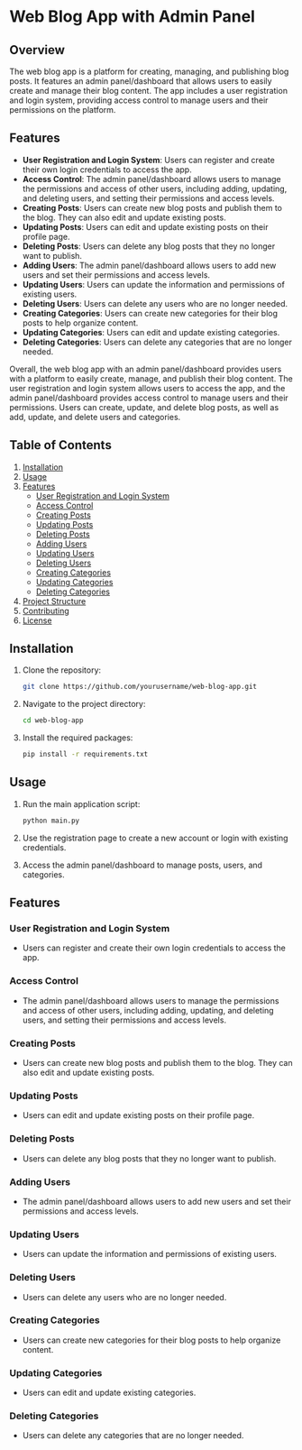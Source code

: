 # Web Blog App with Admin Panel

## Overview

The web blog app is a platform for creating, managing, and publishing blog posts. It features an admin panel/dashboard that allows users to easily create and manage their blog content. The app includes a user registration and login system, providing access control to manage users and their permissions on the platform.

## Features

- **User Registration and Login System**: Users can register and create their own login credentials to access the app.
- **Access Control**: The admin panel/dashboard allows users to manage the permissions and access of other users, including adding, updating, and deleting users, and setting their permissions and access levels.
- **Creating Posts**: Users can create new blog posts and publish them to the blog. They can also edit and update existing posts.
- **Updating Posts**: Users can edit and update existing posts on their profile page.
- **Deleting Posts**: Users can delete any blog posts that they no longer want to publish.
- **Adding Users**: The admin panel/dashboard allows users to add new users and set their permissions and access levels.
- **Updating Users**: Users can update the information and permissions of existing users.
- **Deleting Users**: Users can delete any users who are no longer needed.
- **Creating Categories**: Users can create new categories for their blog posts to help organize content.
- **Updating Categories**: Users can edit and update existing categories.
- **Deleting Categories**: Users can delete any categories that are no longer needed.

Overall, the web blog app with an admin panel/dashboard provides users with a platform to easily create, manage, and publish their blog content. The user registration and login system allows users to access the app, and the admin panel/dashboard provides access control to manage users and their permissions. Users can create, update, and delete blog posts, as well as add, update, and delete users and categories.

## Table of Contents

1. [Installation](#installation)
2. [Usage](#usage)
3. [Features](#features)
    - [User Registration and Login System](#user-registration-and-login-system)
    - [Access Control](#access-control)
    - [Creating Posts](#creating-posts)
    - [Updating Posts](#updating-posts)
    - [Deleting Posts](#deleting-posts)
    - [Adding Users](#adding-users)
    - [Updating Users](#updating-users)
    - [Deleting Users](#deleting-users)
    - [Creating Categories](#creating-categories)
    - [Updating Categories](#updating-categories)
    - [Deleting Categories](#deleting-categories)
4. [Project Structure](#project-structure)
5. [Contributing](#contributing)
6. [License](#license)

## Installation

1. Clone the repository:
    ```bash
    git clone https://github.com/yourusername/web-blog-app.git
    ```
2. Navigate to the project directory:
    ```bash
    cd web-blog-app
    ```
3. Install the required packages:
    ```bash
    pip install -r requirements.txt
    ```

## Usage

1. Run the main application script:
    ```bash
    python main.py
    ```

2. Use the registration page to create a new account or login with existing credentials.

3. Access the admin panel/dashboard to manage posts, users, and categories.

## Features

### User Registration and Login System

- Users can register and create their own login credentials to access the app.

### Access Control

- The admin panel/dashboard allows users to manage the permissions and access of other users, including adding, updating, and deleting users, and setting their permissions and access levels.

### Creating Posts

- Users can create new blog posts and publish them to the blog. They can also edit and update existing posts.

### Updating Posts

- Users can edit and update existing posts on their profile page.

### Deleting Posts

- Users can delete any blog posts that they no longer want to publish.

### Adding Users

- The admin panel/dashboard allows users to add new users and set their permissions and access levels.

### Updating Users

- Users can update the information and permissions of existing users.

### Deleting Users

- Users can delete any users who are no longer needed.

### Creating Categories

- Users can create new categories for their blog posts to help organize content.

### Updating Categories

- Users can edit and update existing categories.

### Deleting Categories

- Users can delete any categories that are no longer needed.


